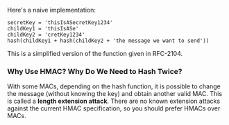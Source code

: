 Here's a naive implementation:

    secretKey = 'thisIsASecretKey1234'
    childKey1 = 'thisIsASe'
    childKey2 = 'cretKey1234'
    hash(childKey1 + hash(childKey2 + 'the message we want to send'))

This is a simplified version of the function given in RFC-2104.

### Why Use HMAC? Why Do We Need to Hash Twice?
With some MACs, depending on the hash function, it is possible to change the message (without knowing the key) and obtain another valid MAC. This is called a **length extension attack**. There are no known extension attacks against the current HMAC specification, so you should prefer HMACs over MACs.